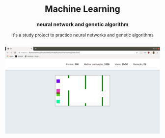 <h1 align="center">
  Machine Learning
</h1>

<h3 align="center">
  neural network and genetic algorithm
</h3>

<p align="center">
  It's a study project to practice neural networks and genetic algorithms
</p>

<h2 align="center">
  <img alt="machine learning" title="machine learning" src=".github/pic.png" />
</h2>
